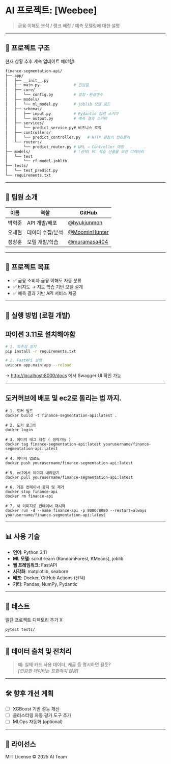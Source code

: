 # AI 프로젝트: [Weebee]

> 금융 이해도 분석 / 랭크 배정 / 예측 모델링에 대한 설명

---

## 📂 프로젝트 구조

현재 상황 추후 게속 업데이트 해야함!
```bash
finance-segmentation-api/
├── app/
│   ├── __init__.py
│   ├── main.py               # 진입점
│   ├── core/
│   │   └── config.py         # 설정‧환경변수
│   ├── models/
│   │   └── ml_model.py       # joblib 모델 로드
│   ├── schemas/
│   │   ├── input.py          # Pydantic 입력 스키마
│   │   └── output.py         # 예측 결과 스키마
│   ├── services/
│   │   └── predict_service.py# 비즈니스 로직
│   ├── controllers/
│   │   └── predict_controller.py   # HTTP 관점의 컨트롤러
│   └── routers/
│       └── predict_router.py # URL → Controller 매핑
├── models/                   # (선택) ML 학습 산출물 보관 디렉터리
│   └── test
│       └── rf_model.joblib
├── tests/
│   └── test_predict.py
└── requirements.txt

```

---

## 👥 팀원 소개

| 이름 | 역할 | GitHub |
|------|------|--------|
| 박혁준 | API 개발/배포 | [@hyukjunmon](https://github.com/hyukjunmon) |
| 오세현 | 데이터 수집/분석 | [@MoominHunter](https://github.com/MoominHunter) |
| 정창훈 | 모델 개발/학습 | [@muramasa404](https://github.com/muramasa404) |

---

## 🎯 프로젝트 목표

- ✅ 금융 소비자 금융 이해도 자동 분류
- ✅ 비지도 → 지도 학습 기반 모델 설계
- ✅ 예측 결과 기반 API 서비스 제공

---

## 🚀 실행 방법 (로컬 개발)

## 파이썬 3.11로 설치해야함 

```bash
# 1. 의존성 설치
pip install -r requirements.txt

# 2. FastAPI 실행
uvicorn app.main:app --reload
```

→ [http://localhost:8000/docs](http://localhost:8000/docs) 에서 Swagger UI 확인 가능

---

## 도커허브에 배포 및 ec2로 돌리는 법 까지.
```
# 1. 도커 빌드
docker build -t finance-segmentation-api:latest .

# 2. 도커 로그인
docker login

# 3. 이미지 태그 지정 ( 생략가능 )
docker tag finance-segmentation-api:latest yourusername/finance-segmentation-api:latest

# 4. 이미지 업로드
docker push yourusername/finance-segmentation-api:latest

# 5. ec2에서 이미지 내려받기
docker pull yourusername/finance-segmentation-api:latest

# 6. 기존 컨테이너 중지 및 제거
docker stop finance-api
docker rm finance-api

# 7. 새 이미지로 컨테이너 재시작
docker run -d --name finance-api -p 8080:8080 --restart=always yourusername/finance-segmentation-api:latest
```
---
## 📊 사용 기술

- **언어**: Python 3.11
- **ML 모델**: scikit-learn (RandomForest, KMeans), joblib
- **웹 프레임워크**: FastAPI
- **시각화**: matplotlib, seaborn
- **배포**: Docker, GitHub Actions (선택)
- **기타**: Pandas, NumPy, Pydantic

---

## 🧪 테스트
일단 프로젝트 디렉토리 추가 X
```bash
pytest tests/
```

---

## 📁 데이터 출처 및 전처리

> 예: 실제 카드 사용 데이터, 케글 등 명시하면 될듯?  
> *[민감한 데이터는 포함하지 않음]*

---

## 🛠 향후 개선 계획

- [ ] XGBoost 기반 성능 개선
- [ ] 클러스터링 자동 평가 도구 추가
- [ ] MLOps 자동화 (optional)

---

## 📄 라이선스

MIT License © 2025 AI Team

